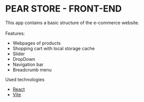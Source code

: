 # PEAR STORE - FRONT-END

This app contains a basic structure of the e-commerce website.<br>  
Features:
- Webpages of products
- Shopping cart with local storage cache
- Slider
- DropDown
- Navigation bar
- Breadcrumb menu

Used technologies
- [React](https://legacy.reactjs.org/docs/getting-started.html)
- [Vite](https://vitejs.dev/guide/)
